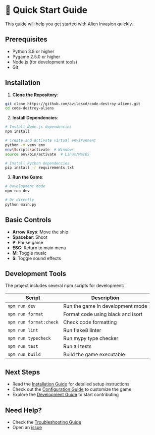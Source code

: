# 🚀 Quick Start Guide

This guide will help you get started with Alien Invasion quickly.

## Prerequisites

- Python 3.8 or higher
- Pygame 2.5.0 or higher
- Node.js (for development tools)
- Git

## Installation

1. **Clone the Repository**:

```bash
git clone https://github.com/avilesxd/code-destroy-aliens.git
cd code-destroy-aliens
```

2. **Install Dependencies**:

```bash
# Install Node.js dependencies
npm install

# Create and activate virtual environment
python -m venv env
env\Scripts\activate  # Windows
source env/bin/activate  # Linux/MacOS

# Install Python dependencies
pip install -r requirements.txt
```

3. **Run the Game**:

```bash
# Development mode
npm run dev

# Or directly
python main.py
```

## Basic Controls

- **Arrow Keys**: Move the ship
- **Spacebar**: Shoot
- **P**: Pause game
- **ESC**: Return to main menu
- **M**: Toggle music
- **S**: Toggle sound effects

## Development Tools

The project includes several npm scripts for development:

| Script                 | Description                       |
| ---------------------- | --------------------------------- |
| `npm run dev`          | Run the game in development mode  |
| `npm run format`       | Format code using black and isort |
| `npm run format:check` | Check code formatting             |
| `npm run lint`         | Run flake8 linter                 |
| `npm run typecheck`    | Run mypy type checker             |
| `npm run test`         | Run all tests                     |
| `npm run build`        | Build the game executable         |

## Next Steps

- Read the [Installation Guide](installation.md) for detailed setup instructions
- Check out the [Configuration Guide](configuration.md) to customize the game
- Explore the [Development Guide](../development/core-concepts.md) to start
  contributing

## Need Help?

- Check the [Troubleshooting Guide](reference/troubleshooting/README.md)
- Open an [issue](https://github.com/avilesxd/code-destroy-aliens/issues)

